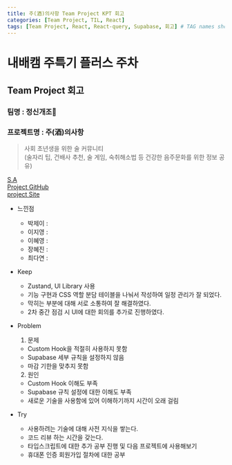 ```yaml
---
title: 주(酒)의사항 Team Project KPT 회고
categories: [Team Project, TIL, React]
tags: [Team Project, React, React-query, Supabase, 회고] # TAG names should always be lowercase
---
```


# 내배캠 주특기 플러스 주차
## Team Project 회고

### 팀명 : 정신개조🧠
### 프로젝트명 : 주(酒)의사항
> 사회 초년생을 위한 술 커뮤니티<br> 
(술자리 팁, 건배사 추천, 술 게임, 숙취해소법 등 건강한 음주문화를 위한 정보 공유)

[S.A](https://www.notion.so/5e115ec1634b4af9a51cb951e7a1cd4f)<br>
[Project GitHub](https://github.com/ParkJe2/drink-cautions_TeamProject)<br>
[project Site](https://drink-cautions.vercel.app/)

- 느낀점
    - 박제이 : 
    - 이지영 : 
    - 이혜영 : 
    - 장혜진 : 
    - 최다연 : 

- Keep
    - Zustand, UI Library 사용
    - 기능 구현과 CSS 역할 분담 테이블을 나눠서 작성하여 일정 관리가 잘 되었다.
    - 막히는 부분에 대해 서로 소통하여 잘 해결하였다.
    - 2차 중간 점검 시 UI에 대한 회의를 추가로 진행하였다.

- Problem
    1) 문제
    - Custom Hook을 적절히 사용하지 못함
    - Supabase 세부 규칙을 설정하지 않음
    - 마감 기한을 맞추지 못함
    
    2) 원인
    - Custom Hook 이해도 부족
    - Supabase 규칙 설정에 대한 이해도 부족
    - 새로운 기술을 사용함에 있어 이해하기까지 시간이 오래 걸림
- Try
  - 사용하려는 기술에 대해 사전 지식을 쌓는다.
  - 코드 리뷰 하는 시간을 갖는다.
  - 타입스크립트에 대한 추가 공부 진행 및 다음 프로젝트에 사용해보기
  - 휴대폰 인증 회원가입 절차에 대한 공부